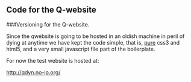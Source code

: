 Code for the Q-website
--------------------------------------------------------------------------------

###Versioning for the Q-website.

Since the qwebsite is going to be hosted in an oldish machine in peril of dying
at anytime we have kept the code simple, that is, [pure](http://purecss.io/ "Pure.io") css3 and html5, and a
very small javascript file part of the boilerplate.

For now the test website is hosted at:

http://qdyn.no-ip.org/


